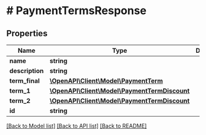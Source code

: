 # # PaymentTermsResponse

## Properties

Name | Type | Description | Notes
------------ | ------------- | ------------- | -------------
**name** | **string** |  |
**description** | **string** |  | [optional]
**term_final** | [**\OpenAPI\Client\Model\PaymentTerm**](PaymentTerm.md) |  |
**term_1** | [**\OpenAPI\Client\Model\PaymentTermDiscount**](PaymentTermDiscount.md) |  | [optional]
**term_2** | [**\OpenAPI\Client\Model\PaymentTermDiscount**](PaymentTermDiscount.md) |  | [optional]
**id** | **string** |  |

[[Back to Model list]](../../README.md#models) [[Back to API list]](../../README.md#endpoints) [[Back to README]](../../README.md)
